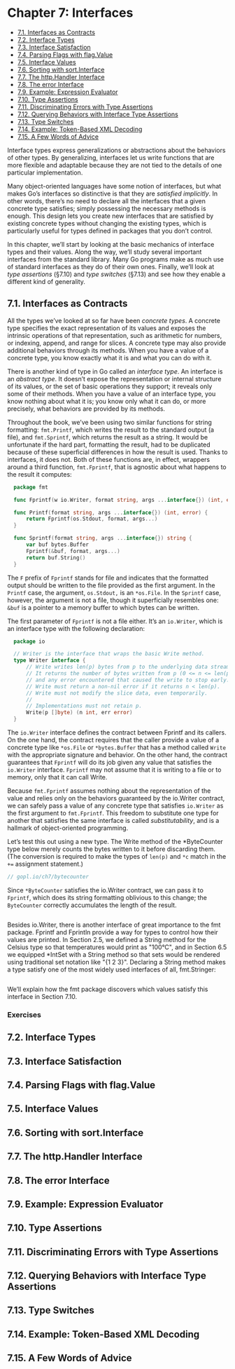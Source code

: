 # Chapter 7: Interfaces

<!-- TOC -->

- [7.1. Interfaces as Contracts](#71-interfaces-as-contracts)
- [7.2. Interface Types](#72-interface-types)
- [7.3. Interface Satisfaction](#73-interface-satisfaction)
- [7.4. Parsing Flags with flag.Value](#74-parsing-flags-with-flagvalue)
- [7.5. Interface Values](#75-interface-values)
- [7.6. Sorting with sort.Interface](#76-sorting-with-sortinterface)
- [7.7. The http.Handler Interface](#77-the-httphandler-interface)
- [7.8. The error Interface](#78-the-error-interface)
- [7.9. Example: Expression Evaluator](#79-example-expression-evaluator)
- [7.10. Type Assertions](#710-type-assertions)
- [7.11. Discriminating Errors with Type Assertions](#711-discriminating-errors-with-type-assertions)
- [7.12. Querying Behaviors with Interface Type Assertions](#712-querying-behaviors-with-interface-type-assertions)
- [7.13. Type Switches](#713-type-switches)
- [7.14. Example: Token-Based XML Decoding](#714-example-token-based-xml-decoding)
- [7.15. A Few Words of Advice](#715-a-few-words-of-advice)

<!-- /TOC -->

Interface types express generalizations or abstractions about the behaviors of other types. By generalizing, interfaces let us write functions that are more flexible and adaptable because they are not tied to the details of one particular implementation.

Many object-oriented languages have some notion of interfaces, but what makes Go’s interfaces so distinctive is that they are *satisfied implicitly*. In other words, there’s no need to declare all the interfaces that a given concrete type satisfies; simply possessing the necessary methods is enough. This design lets you create new interfaces that are satisfied by existing concrete types without changing the existing types, which is particularly useful for types defined in packages that you don’t control.

In this chapter, we’ll start by looking at the basic mechanics of interface types and their values. Along the way, we’ll study several important interfaces from the standard library. Many Go programs make as much use of standard interfaces as they do of their own ones. Finally, we’ll look at *type assertions* (§7.10) and *type switches* (§7.13) and see how they enable a different kind of generality.


## 7.1. Interfaces as Contracts

All the types we’ve looked at so far have been *concrete types*. A concrete type specifies the exact representation of its values and exposes the intrinsic operations of that representation, such as arithmetic for numbers, or indexing, append, and range for slices. A concrete type may also provide additional behaviors through its methods. When you have a value of a concrete type, you know exactly what it is and what you can do with it.

There is another kind of type in Go called an *interface type*. An interface is an *abstract type*. It doesn’t expose the representation or internal structure of its values, or the set of basic operations they support; it reveals only some of their methods. When you have a value of an interface type, you know nothing about what it is; you know only what it can do, or more precisely, what behaviors are provided by its methods.

Throughout the book, we’ve been using two similar functions for string formatting: `fmt.Printf`, which writes the result to the standard output (a file), and `fmt.Sprintf`, which returns the result as a string. It would be unfortunate if the hard part, formatting the result, had to be duplicated because of these superficial differences in how the result is used. Thanks to interfaces, it does not. Both of these functions are, in effect, wrappers around a third function, `fmt.Fprintf`, that is agnostic about what happens to the result it computes:
```go
  package fmt

  func Fprintf(w io.Writer, format string, args ...interface{}) (int, error)

  func Printf(format string, args ...interface{}) (int, error) {
      return Fprintf(os.Stdout, format, args...)
  }

  func Sprintf(format string, args ...interface{}) string {
      var buf bytes.Buffer
      Fprintf(&buf, format, args...)
      return buf.String()
  }
```

The `F` prefix of `Fprintf` stands for file and indicates that the formatted output should be written to the file provided as the first argument. In the `Printf` case, the argument, `os.Stdout,` is an `*os.File`. In the `Sprintf` case, however, the argument is not a file, though it superficially resembles one: `&buf` is a pointer to a memory buffer to which bytes can be written.

The first parameter of `Fprintf` is not a file either. It’s an `io.Writer`, which is an interface type with the following declaration:
```go
  package io

  // Writer is the interface that wraps the basic Write method.
  type Writer interface {
      // Write writes len(p) bytes from p to the underlying data stream.
      // It returns the number of bytes written from p (0 <= n <= len(p))
      // and any error encountered that caused the write to stop early.
      // Write must return a non-nil error if it returns n < len(p).
      // Write must not modify the slice data, even temporarily.
      //
      // Implementations must not retain p.
      Write(p []byte) (n int, err error)
  }
```
The `io.Writer` interface defines the contract between Fprintf and its callers. On the one hand, the contract requires that the caller provide a value of a concrete type like `*os.File` or `*bytes.Buffer` that has a method called `Write` with the appropriate signature and behavior. On the other hand, the contract guarantees that `Fprintf` will do its job given any value that satisfies the `io.Writer` interface. `Fprintf` may not assume that it is writing to a file or to memory, only that it can call Write.

Because `fmt.Fprintf` assumes nothing about the representation of the value and relies only on the behaviors guaranteed by the io.Writer contract, we can safely pass a value of any concrete type that satisfies `io.Writer` as the first argument to `fmt.Fprintf`. This freedom to substitute one type for another that satisfies the same interface is called *substitutability*, and is a hallmark of object-oriented programming.

Let’s test this out using a new type. The Write method of the *ByteCounter type below merely counts the bytes written to it before discarding them. (The conversion is required to make the types of `len(p)` and `*c` match in the `+=` assignment statement.)
```go
// gopl.io/ch7/bytecounter

```
Since `*ByteCounter` satisfies the io.Writer contract, we can pass it to `Fprintf`, which does its string formatting oblivious to this change; the `ByteCounter` correctly accumulates the length of the result.
```go

```
Besides io.Writer, there is another interface of great importance to the fmt package. Fprintf and Fprintln provide a way for types to control how their values are printed. In Section 2.5, we defined a String method for the Celsius type so that temperatures would print as "100°C", and in Section 6.5 we equipped *IntSet with a String method so that sets would be rendered using traditional set notation like "{1 2 3}". Declaring a String method makes a type satisfy one of the most widely used interfaces of all, fmt.Stringer:
```go

```
We’ll explain how the fmt package discovers which values satisfy this interface in Section 7.10.

### Exercises


## 7.2. Interface Types 
## 7.3. Interface Satisfaction 
## 7.4. Parsing Flags with flag.Value 
## 7.5. Interface Values
## 7.6. Sorting with sort.Interface 
## 7.7. The http.Handler Interface 
## 7.8. The error Interface 
## 7.9. Example: Expression Evaluator 
## 7.10. Type Assertions 
## 7.11. Discriminating Errors with Type Assertions 
## 7.12. Querying Behaviors with Interface Type Assertions 
## 7.13. Type Switches 
## 7.14. Example: Token-Based XML Decoding 
## 7.15. A Few Words of Advice

